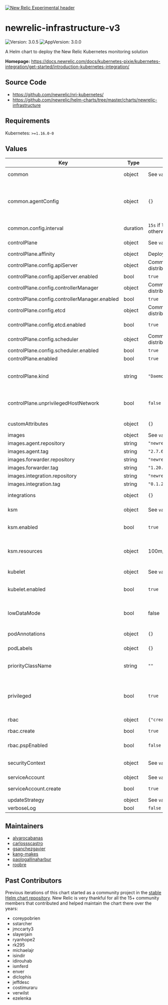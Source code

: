 [![New Relic Experimental header](https://github.com/newrelic/opensource-website/raw/master/src/images/categories/Experimental.png)](https://opensource.newrelic.com/oss-category/#new-relic-experimental)

# newrelic-infrastructure-v3

![Version: 3.0.5](https://img.shields.io/badge/Version-3.0.5-informational?style=flat-square) ![AppVersion: 3.0.0](https://img.shields.io/badge/AppVersion-3.0.0-informational?style=flat-square)

A Helm chart to deploy the New Relic Kubernetes monitoring solution

**Homepage:** <https://docs.newrelic.com/docs/kubernetes-pixie/kubernetes-integration/get-started/introduction-kubernetes-integration/>

## Source Code

* <https://github.com/newrelic/nri-kubernetes/>
* <https://github.com/newrelic/helm-charts/tree/master/charts/newrelic-infrastructure>

## Requirements

Kubernetes: `>=1.16.0-0`

## Values

| Key | Type | Default | Description |
|-----|------|---------|-------------|
| common | object | See `values.yaml` | Config that applies to all instances of the solution: kubelet, ksm, control plane and sidecars. |
| common.agentConfig | object | `{}` | Config for the Infrastructure agent. Will be used by the forwarder sidecars and the agent running integrations. See: https://docs.newrelic.com/docs/infrastructure/install-infrastructure-agent/configuration/infrastructure-agent-configuration-settings/ |
| common.config.interval | duration | `15s` if `lowDataMode == false`, `30s` otherwise. | Intervals larger than 40s are not supported and will cause the NR UI to not behave properly. |
| controlPlane | object | See `values.yaml` | Configuration for the DaemonSet that collects metrics from the control plane. |
| controlPlane.affinity | object | Deployed only in master nodes. | Affinity for the control plane DaemonSet. |
| controlPlane.config.apiServer | object | Common settings for most K8s distributions. | API Server monitoring configuration |
| controlPlane.config.apiServer.enabled | bool | `true` | Enable API Server monitoring |
| controlPlane.config.controllerManager | object | Common settings for most K8s distributions. | Controller manager monitoring configuration |
| controlPlane.config.controllerManager.enabled | bool | `true` | Enable controller manager monitoring. |
| controlPlane.config.etcd | object | Common settings for most K8s distributions. | ETCD monitoring configuration |
| controlPlane.config.etcd.enabled | bool | `true` | Enable etcd monitoring. Might require manual configuration in some environments. |
| controlPlane.config.scheduler | object | Common settings for most K8s distributions. | Scheduler monitoring configuration |
| controlPlane.config.scheduler.enabled | bool | `true` | Enable scheduler monitoring. |
| controlPlane.enabled | bool | `true` | Deploy control plane monitoring DaemonSet. |
| controlPlane.kind | string | `"DaemonSet"` | How to deploy the control plane scraper. If autodiscovery is in use, it should be `DaemonSet`. Advanced users using static endpoints set this to `Deployment` to avoid reporting metrics twice. |
| controlPlane.unprivilegedHostNetwork | bool | `false` | Run Control Plane scraper with hostNetwork even if privileged is set to false. hostNetwork is required for most control plane configuration, as they only accept connections from localhost. |
| customAttributes | object | `{}` | Custom attributes to be added to the data reported by all integrations reporting in the cluster. |
| images | object | See `values.yaml` | Images used by the chart for the integration and agents. |
| images.agent.repository | string | `"newrelic/infrastructure-bundle"` | Image for the agent and integrations bundle. |
| images.agent.tag | string | `"2.7.6"` | Tag for the agent and integrations bundle. |
| images.forwarder.repository | string | `"newrelic/k8s-events-forwarder"` | Image for the agent sidecar. |
| images.forwarder.tag | string | `"1.20.5"` | Tag for the agent sidecar. |
| images.integration.repository | string | `"newrelic/nri-kubernetes"` | Image for the kubernetes integration. |
| images.integration.tag | string | `"0.1.2"` | Tag for the kubernetes integration. |
| integrations | object | `{}` | Config files for other New Relic integrations that should run in this cluster. |
| ksm | object | See `values.yaml` | Configuration for the Deployment that collects state metrics from KSM (kube-state-metrics). |
| ksm.enabled | bool | `true` | Enable cluster state monitoring. Advanced users only. Setting this to `false` is not supported and will break the New Relic experience. |
| ksm.resources | object | 100m/150M -/850M | Resources for the KSM scraper pod. Keep in mind that sharding is not supported at the moment, so memory usage for this component ramps up quickly on large clusters. |
| kubelet | object | See `values.yaml` | Configuration for the DaemonSet that collects metrics from the Kubelet. |
| kubelet.enabled | bool | `true` | Enable kubelet monitoring. Advanced users only. Setting this to `false` is not supported and will break the New Relic experience. |
| lowDataMode | bool | false | Enables low data mode sending less data by incrementing the interval from "15s" (the default when `lowDataMode` is `false` or `nil`) to "30s". Will be ignored if `.common.config.interval` is set. |
| podAnnotations | object | `{}` | Annotations to be added to all pods created by the integration. |
| podLabels | object | `{}` | Labels to be added to all pods created by the integration. |
| priorityClassName | string | `""` | Pod scheduling priority Ref: https://kubernetes.io/docs/concepts/configuration/pod-priority-preemption/ |
| privileged | bool | `true` | Run the integration with full access to the host filesystem and network. Running in this mode allows reporting fine-grained cpu, memory, process and network metrics for your nodes. Additionally, it allows control plane monitoring, which requires hostNetwork to work. |
| rbac | object | `{"create":true,"pspEnabled":false}` | Settings controlling RBAC objects creation. |
| rbac.create | bool | `true` | Whether the chart should automatically create the RBAC objects required to run. |
| rbac.pspEnabled | bool | `false` | Whether the chart should create Pod Security Policy objects. |
| securityContext | object | See `values.yaml` | Security context used in all the containers of the pods When `privileged == true`, the Kubelet scraper will run as root and ignore these settings. |
| serviceAccount | object | See `values.yaml` | Settings controlling ServiceAccount creation. |
| serviceAccount.create | bool | `true` | Whether the chart should automatically create the ServiceAccount objects required to run. |
| updateStrategy | object | See `values.yaml` | Update strategy for the DaemonSets deployed. |
| verboseLog | bool | `false` | Enable verbose logging for all components. |

## Maintainers

* [alvarocabanas](https://github.com/alvarocabanas)
* [carlossscastro](https://github.com/carlossscastro)
* [gsanchezgavier](https://github.com/gsanchezgavier)
* [kang-makes](https://github.com/kang-makes)
* [paologallinaharbur](https://github.com/paologallinaharbur)
* [roobre](https://github.com/roobre)

## Past Contributors

Previous iterations of this chart started as a community project in the [stable Helm chart repository](github.com/helm/charts/). New Relic is very thankful for all the 15+ community members that contributed and helped maintain the chart there over the years:

* coreypobrien
* sstarcher
* jmccarty3
* slayerjain
* ryanhope2
* rk295
* michaelajr
* isindir
* idirouhab
* ismferd
* enver
* diclophis
* jeffdesc
* costimuraru
* verwilst
* ezelenka
